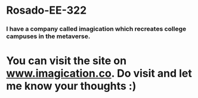 # Rosado-EE-322
### I have a company called imagication which recreates college campuses in the metaverse.
# You can visit the site on www.imagication.co. Do visit and let me know your thoughts :)
